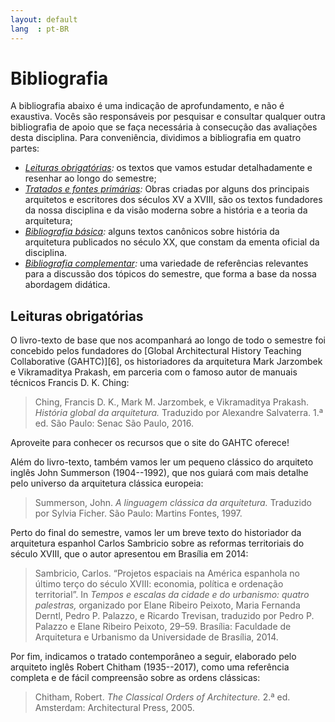 ```yaml
---
layout: default
lang  : pt-BR
---
```


Bibliografia
============

A bibliografia abaixo é uma indicação de aprofundamento, e não é
exaustiva. Vocês são responsáveis por pesquisar e consultar qualquer
outra bibliografia de apoio que se faça necessária à consecução das
avaliações desta disciplina. Para conveniência, dividimos a bibliografia
em quatro partes:

- *[Leituras obrigatórias](#leituras-obrigatórias):* os textos que vamos
estudar detalhadamente e resenhar ao longo do semestre;
- *[Tratados e fontes primárias](biblio-fontes.md):* Obras criadas por
  alguns dos principais arquitetos e escritores dos séculos XV a XVIII,
  são os textos fundadores da nossa disciplina e da visão moderna sobre
  a história e a teoria da arquitetura;
- *[Bibliografia básica](biblio-basica.md):* alguns textos canônicos
  sobre história da arquitetura publicados no século XX, que constam da
  ementa oficial da disciplina.
- *[Bibliografia complementar](biblio-complementar.md):* uma variedade
  de referências relevantes para a discussão dos tópicos do semestre, que
  forma a base da nossa abordagem didática.

Leituras obrigatórias
---------------------

O livro-texto de base que nos acompanhará ao longo de todo o semestre
foi concebido pelos fundadores do [Global Architectural History Teaching
Collaborative (GAHTC)][6], os historiadores da arquitetura Mark
Jarzombek e Vikramaditya Prakash, em parceria com o famoso autor de
manuais técnicos Francis D. K. Ching:

> Ching, Francis D. K., Mark M. Jarzombek, e Vikramaditya Prakash.
> *História global da arquitetura.* Traduzido por Alexandre Salvaterra.
> 1.ª ed. São Paulo: Senac São Paulo, 2016.

Aproveite para conhecer os recursos que o site do GAHTC oferece!

Além do livro-texto, também vamos ler um pequeno clássico do arquiteto
inglês John Summerson (1904--1992), que nos guiará com mais detalhe pelo
universo da arquitetura clássica europeia:

> Summerson, John. *A linguagem clássica da arquitetura.* Traduzido por
> Sylvia Ficher. São Paulo: Martins Fontes, 1997.

Perto do final do semestre, vamos ler um breve texto do historiador da
arquitetura espanhol Carlos Sambricio sobre as reformas territoriais do
século XVIII, que o autor apresentou em Brasília em 2014:

> Sambricio, Carlos. “Projetos espaciais na América espanhola no último
> terço do século XVIII: economia, política e ordenação territorial”. In
> *Tempos e escalas da cidade e do urbanismo: quatro palestras,*
> organizado por Elane Ribeiro Peixoto, Maria Fernanda Derntl, Pedro P.
> Palazzo, e Ricardo Trevisan, traduzido por Pedro P. Palazzo e Elane
> Ribeiro Peixoto, 29–59. Brasília: Faculdade de Arquitetura e Urbanismo
> da Universidade de Brasília, 2014.

Por fim, indicamos o tratado contemporâneo a seguir, elaborado pelo
arquiteto inglês Robert Chitham (1935--2017), como uma referência
completa e de fácil compreensão sobre as ordens clássicas:

> Chitham, Robert. *The Classical Orders of Architecture.* 2.ª ed.
> Amsterdam: Architectural Press, 2005.


